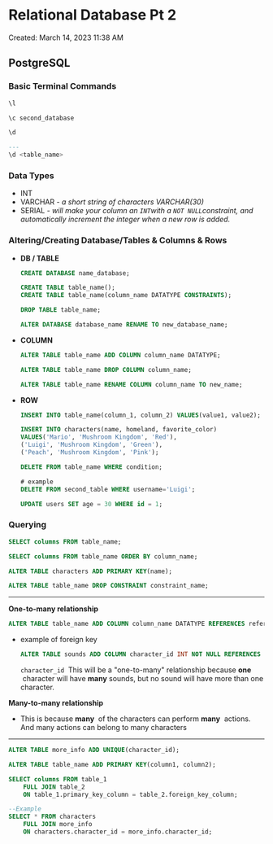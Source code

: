# Relational Database Pt 2

Created: March 14, 2023 11:38 AM

## PostgreSQL

### Basic Terminal Commands

```sql
\l
```

```sql
\c second_database
```

```sql
\d 

--- 
\d <table_name> 
```

### Data Types

- INT
- VARCHAR - *a short string of characters VARCHAR(30)*
- SERIAL - *will make your column an `INT`with a `NOT NULL`constraint, and automatically increment the integer when a new row is added.*

### Altering/Creating Database/Tables & Columns & Rows

- **DB / TABLE**
    
    ```sql
    CREATE DATABASE name_database;
    ```
    
    ```sql
    CREATE TABLE table_name();
    CREATE TABLE table_name(column_name DATATYPE CONSTRAINTS);
    ```
    
    ```sql
    DROP TABLE table_name;
    ```
    
    ```sql
    ALTER DATABASE database_name RENAME TO new_database_name;
    ```
    
- **COLUMN**
    
    ```sql
    ALTER TABLE table_name ADD COLUMN column_name DATATYPE;
    ```
    
    ```sql
    ALTER TABLE table_name DROP COLUMN column_name;
    ```
    
    ```sql
    ALTER TABLE table_name RENAME COLUMN column_name TO new_name;
    ```
    
- **ROW**
    
    ```sql
    INSERT INTO table_name(column_1, column_2) VALUES(value1, value2);
    ```
    
    ```sql
    INSERT INTO characters(name, homeland, favorite_color)
    VALUES('Mario', 'Mushroom Kingdom', 'Red'),
    ('Luigi', 'Mushroom Kingdom', 'Green'),
    ('Peach', 'Mushroom Kingdom', 'Pink');
    ```
    
    ```sql
    DELETE FROM table_name WHERE condition;
    
    # example
    DELETE FROM second_table WHERE username='Luigi';
    ```
    
    ```sql
    UPDATE users SET age = 30 WHERE id = 1;
    ```
    

### Querying

```sql
SELECT columns FROM table_name;
```

```sql
SELECT columns FROM table_name ORDER BY column_name;
```

```sql
ALTER TABLE characters ADD PRIMARY KEY(name);
```

```sql
ALTER TABLE table_name DROP CONSTRAINT constraint_name;
```

---

**One-to-many relationship**

```sql
ALTER TABLE table_name ADD COLUMN column_name DATATYPE REFERENCES referenced_table_name(referenced_column_name);
```

- example of foreign key
    
    ```sql
    ALTER TABLE sounds ADD COLUMN character_id INT NOT NULL REFERENCES characters(character_id);
    ```
    
    `character_id`
     This will be a "one-to-many" relationship because **one**
     character will have **many** sounds, but no sound will have more than one character.
    

**Many-to-many relationship**

- This is because **many**
 of the characters can perform **many**
 actions. And many actions can belong to many characters

---

```sql
ALTER TABLE more_info ADD UNIQUE(character_id);
```

```sql
ALTER TABLE table_name ADD PRIMARY KEY(column1, column2);
```

```sql
SELECT columns FROM table_1 
	FULL JOIN table_2 
	ON table_1.primary_key_column = table_2.foreign_key_column;

--Example
SELECT * FROM characters 
	FULL JOIN more_info 
	ON characters.character_id = more_info.character_id;
```
